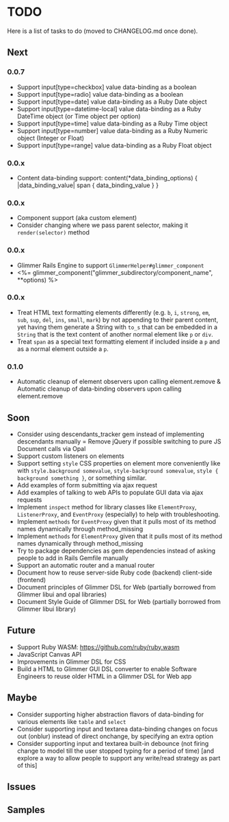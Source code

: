 # TODO

Here is a list of tasks to do (moved to CHANGELOG.md once done).

## Next

### 0.0.7

- Support input[type=checkbox] value data-binding as a boolean
- Support input[type=radio] value data-binding as a boolean
- Support input[type=date] value data-binding as a Ruby Date object
- Support input[type=datetime-local] value data-binding as a Ruby DateTime object (or Time object per option)
- Support input[type=time] value data-binding as a Ruby Time object
- Support input[type=number] value data-binding as a Ruby Numeric object (Integer or Float)
- Support input[type=range] value data-binding as a Ruby Float object

### 0.0.x

- Content data-binding support:
content(*data_binding_options) { |data_binding_value|
  span {
    data_binding_value
  }
}

### 0.0.x

- Component support (aka custom element)
- Consider changing where we pass parent selector, making it `render(selector)` method

### 0.0.x

- Glimmer Rails Engine to support `GlimmerHelper#glimmer_component`
- <%= glimmer_component("glimmer_subdirectory/component_name", **options) %>

### 0.0.x

- Treat HTML text formatting elements differently (e.g. `b`, `i`, `strong`, `em`, `sub`, `sup`, `del`, `ins`, `small`, `mark`) by not appending to their parent content, yet having them generate a String with `to_s` that can be embedded in a `String` that is the text content of another normal element like `p` or `div`.
- Treat `span` as a special text formatting element if included inside a `p` and as a normal element outside a `p`.

### 0.1.0

- Automatic cleanup of element observers upon calling element.remove & Automatic cleanup of data-binding observers upon calling element.remove

## Soon

- Consider using descendants_tracker gem instead of implementing descendants manually
= Remove jQuery if possible switching to pure JS Document calls via Opal
- Support custom listeners on elements
- Support setting `style` CSS properties on element more conveniently like with `style.background somevalue`, `style-background somevalue`, `style { background something }`, or something similar.
- Add examples of form submitting via ajax request
- Add examples of talking to web APIs to populate GUI data via ajax requests
- Implement `inspect` method for library classes like `ElementProxy`, `ListenerProxy`, and `EventProxy` (especially) to help with troubleshooting.
- Implement `methods` for `EventProxy` given that it pulls most of its method names dynamically through method_missing
- Implement `methods` for `ElementProxy` given that it pulls most of its method names dynamically through method_missing
- Try to package dependencies as gem dependencies instead of asking people to add in Rails Gemfile manually
- Support an automatic router and a manual router
- Document how to reuse server-side Ruby code (backend) client-side (frontend)
- Document principles of Glimmer DSL for Web (partially borrowed from Glimmer libui and opal libraries)
- Document Style Guide of Glimmer DSL for Web (partially borrowed from Glimmer libui library)

## Future

- Support Ruby WASM: https://github.com/ruby/ruby.wasm
- JavaScript Canvas API
- Improvements in Glimmer DSL for CSS
- Build a HTML to Glimmer GUI DSL converter to enable Software Engineers to reuse older HTML in a Glimmer DSL for Web app

## Maybe

- Consider supporting higher abstraction flavors of data-binding for various elements like `table` and `select`
- Consider supporting input and textarea data-binding changes on focus out (onblur) instead of direct onchange, by specifying an extra option
- Consider supporting input and textarea built-in debounce (not firing change to model till the user stopped typing for a period of time) [and explore a way to allow people to support any write/read strategy as part of this]

## Issues

## Samples
